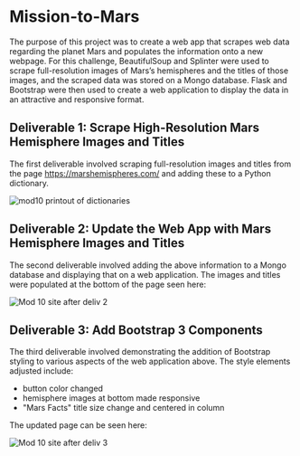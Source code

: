 # Mission-to-Mars

The purpose of this project was to create a web app that scrapes web data regarding the planet Mars and populates the information onto a new webpage. For this challenge, BeautifulSoup and Splinter were used to scrape full-resolution images of Mars’s hemispheres and the titles of those images, and the scraped data was stored on a Mongo database. Flask and Bootstrap were then used to create a web application to display the data in an attractive and responsive format.

## Deliverable 1: Scrape High-Resolution Mars Hemisphere Images and Titles
The first deliverable involved scraping full-resolution images and titles from the page https://marshemispheres.com/ and adding these to a Python dictionary. 

![mod10 printout of dictionaries](https://user-images.githubusercontent.com/100863488/167629330-5c1e6a81-5b91-4723-8b8b-896b11073893.png)


## Deliverable 2: Update the Web App with Mars Hemisphere Images and Titles
The second deliverable involved adding the above information to a Mongo database and displaying that on a web application. The images and titles were populated at the bottom of the page seen here:

![Mod 10 site after deliv 2](https://user-images.githubusercontent.com/100863488/167629474-a332be4f-c670-4c48-ab3f-9d85ff4944d2.png)


  
## Deliverable 3: Add Bootstrap 3 Components
The third deliverable involved demonstrating the addition of Bootstrap styling to various aspects of the web application above. The style elements adjusted include:

* button color changed
* hemisphere images at bottom made responsive
* "Mars Facts" title size change and centered in column

The updated page can be seen here:

![Mod 10 site after deliv 3](https://user-images.githubusercontent.com/100863488/167629465-61630d99-f48a-4c63-ae2b-817e10345ddc.png)
